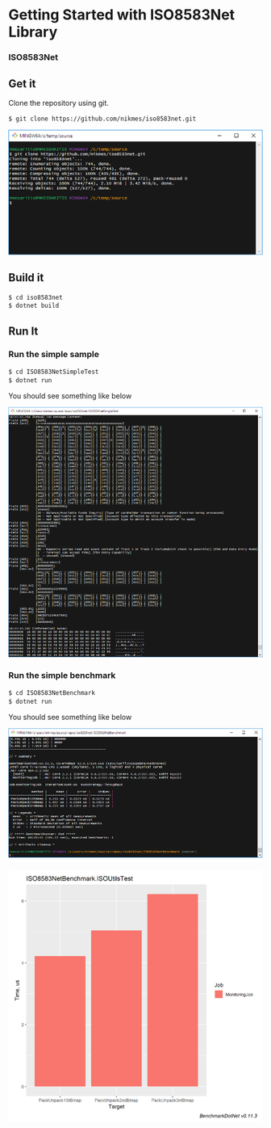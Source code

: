 # Getting Started with ISO8583Net Library

### ISO8583Net

## Get it
Clone the repository using git.
``` bash
$ git clone https://github.com/nikmes/iso8583net.git 
```
![image](../images/gitclone.png)

## Build it 
``` bash
$ cd iso8583net
$ dotnet build
```
## Run It

### Run the simple sample
``` bash
$ cd ISO8583NetSimpleTest
$ dotnet run
```
You should see something like below

![image](../images/output.png)

### Run the simple benchmark
``` bash
$ cd ISO8583NetBenchmark
$ dotnet run
```
You should see something like below

![image](../images/benchmark.png)

![image](../images/BenchmarkDotNetRGraph.png)

